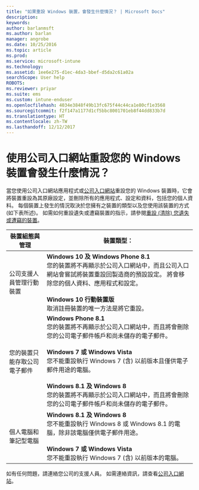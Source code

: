 ```yaml
---
title: "如果重設 Windows 裝置，會發生什麼情況？ | Microsoft Docs"
description: 
keywords: 
author: barlanmsft
ms.author: barlan
manager: angrobe
ms.date: 10/25/2016
ms.topic: article
ms.prod: 
ms.service: microsoft-intune
ms.technology: 
ms.assetid: 1ee6e275-d1ec-4da3-bbef-d5da2c61a02a
searchScope: User help
ROBOTS: 
ms.reviewer: priyar
ms.suite: ems
ms.custom: intune-enduser
ms.openlocfilehash: 4034e3848f49b13fc675f44c44ca1e80cf1e3568
ms.sourcegitcommit: f2f147a1177d1cf5bbc8001701eb8f44dd833b7d
ms.translationtype: HT
ms.contentlocale: zh-TW
ms.lasthandoff: 12/12/2017
---
```

# <a name="what-happens-if-you-reset-your-windows-device-using-the-company-portal"></a>使用公司入口網站重設您的 Windows 裝置會發生什麼情況？

當您使用公司入口網站應用程式或[公司入口網站](reset-erase-your-device-cpwebsite.md)重設您的 Windows 裝置時，它會將裝置重設為其原廠設定，並刪除所有的應用程式、設定和資料，包括您的個人資料。 每個裝置上發生的情況取決於您擁有之裝置的類型以及您使用該裝置的方式 (如下表所述)。 如需如何重設遺失或遭竊裝置的指示，請參閱[重設 (清除) 您遺失或遭竊的裝置](reset-erase-your-device-cpwebsite.md)。

|裝置組態與管理|裝置類型：|
|---------------------------------------|---------------|
|公司支援人員管理行動裝置|**Windows 10 及 Windows Phone 8.1**</br>您的裝置將不再顯示於公司入口網站中，而且公司入口網站會嘗試將裝置重設回製造商的預設設定。 將會移除您的個人資料、應用程式和設定。 <br /><br />**Windows 10 行動裝置版**</br>取消註冊裝置的唯一方法是將它重設。|
|您的裝置只能存取公司電子郵件|**Windows Phone 8.1**<br />您的裝置將不再顯示於公司入口網站中，而且將會刪除您的公司電子郵件帳戶和尚未儲存的電子郵件。<br /><br />**Windows 7 或 Windows Vista**<br />您不能重設執行 Windows 7 (含) 以前版本且僅供電子郵件用途的電腦。<br /><br />**Windows 8.1 及 Windows 8**<br />您的裝置將不再顯示於公司入口網站中，而且將會刪除您的公司電子郵件帳戶和尚未儲存的電子郵件。|
|個人電腦和筆記型電腦|**Windows 8.1 及 Windows 8**<br />您不能重設執行 Windows 8 或 Windows 8.1 的電腦，除非該電腦僅供電子郵件用途。<br /><br />**Windows 7 或 Windows Vista**<br />您不能重設執行 Windows 7 (含) 以前版本的電腦。|

如有任何問題，請連絡您公司的支援人員。 如需連絡資訊，請查看[公司入口網站](https://portal.manage.microsoft.com#HelpDeskDialog)。
